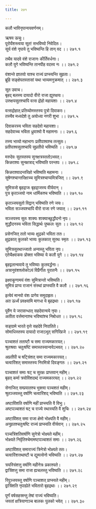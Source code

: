 ```yaml
---
title: २७१

---
```

कलौ भाविनृपान्वयवर्णनम्।  
  
ऋषय ऊचुः।  
पूरोर्वंशस्त्वया सूत! सभविष्यो निवेदितः।  
सूर्य वंशे नृपाये तु भविष्यन्ति हि तान् वद ।। २७१.१  
  
तथैव यादवे वंशे राजानः कीर्तिवर्धनाः।  
कलौ युगे भविष्यन्ति तानपीह वदस्व नः ।। २७१.२  
  
वंशान्ते ज्ञातयो याश्च राज्यं प्राप्स्यन्ति सुव्रताः।  
ब्रूहि सङ्क्षेपतस्तासां यथा भाव्यमनुक्रमात् ।। २७१.३  
  
सूत उवाच।  
बृहद् बलस्य दायादो वीरो राजा ह्युरुक्षयः।  
उरुक्षयसुतश्चापि वत्स द्रोहो महायशाः ।। २७१.४  
  
वत्सद्रोहात् प्रतिव्योमस्तस्य पुत्रो दिवाकरः।  
तस्यैव मध्यदेशे तु अयोध्या नगरी शुभा ।। २७१.५  
  
दिवाकरस्य भविता सहदेवो महायशाः।  
सहदेवाच्च भविता ध्रुवाश्वो वै महामनाः ।। २७१.६  
  
तस्य भाव्यो महाभागः प्रतीपाश्वश्च तत्सुतः।  
प्रतीपाश्वसुतश्चापि सुप्रतीपो भविष्यति ।। २७१.७  
  
मरुदेवः सुतस्तस्य सुनक्षत्रस्ततोऽभवत्।  
किन्नराश्वः सुनक्षत्राद् भविष्यति परन्तपः ।। २७१.८  
  
किन्नराश्वादन्तरिक्षो भविष्यति महामनाः ।  
सुषेणश्चान्तरिक्षाच्च सुमित्रश्चाप्यमित्रजित् ।। २७१.९  
  
सुमित्रजो बृहद्राजः बृहद्राजस्य वीर्यवान् ।  
पुत्र कृतञ्जयो नाम धार्मिकश्च भविष्यति ।। २७१.१०  
  
कृतञ्जयसुतो विद्वान् भविष्यति रणे जयः।  
भविता सञ्जयश्चापि वीरो राजा रणे जयात् ।। २७१.११  
  
सञ्जयस्य सुतः शाक्यः शाक्याच्छुद्धौदनो नृपः।  
शुद्धौदनस्य भविता सिद्धार्थः पुष्कलः सुतः ।। २७१.१२  
  
प्रसेनजित् ततो भाव्यः क्षुद्रको भविता ततः।  
क्षुद्रकात् कुलको भाव्यः कुलकात् सुरथः स्मृतः ।। २७१.१३  
  
सुमित्रसुरथाज्जातो अन्यस्तु भविता नृपः।  
एतेचैक्ष्वाकवः प्रोक्ता भविष्या ये कलौ युगे ।। २७१.१४  
  
बृहद्वलान्ववाये तु भविष्याः कुलवर्द्धनाः।  
अत्रानुवंशश्लोकोऽयं विप्रैर्गीतः पुरातनैः ।। २७१.१५  
  
इक्ष्वाकूणामयं वंशः सुमित्रान्तो भविष्यति।  
सुमित्रं प्राप्य राजानं संस्थां प्राप्स्यति वै कलौ ।। २७१.१६  
  
इत्येवं मानवो वंशः प्रागेव समुदाहृतः।  
अत ऊर्ध्वं प्रवक्ष्यामि मागधा ये बृहद्रथाः ।। २७१.१७  
  
पूर्वेण ये जरासन्धात् सहदेवान्वये नृपाः।  
अतीता वर्त्तमानाश्च भविष्यांश्च निबोधत ।। २७१.१८  
  
सङ्ग्रामे भारते वृत्ते सहदेवे निपातिते।  
सोमाधिस्तस्य दायादो राजाऽभूत् सगिरिव्रजे ।। २७१.१९  
  
पञ्चाशतं तताष्टौ च समा राज्यमकारयत्।  
श्रुतश्रवाः चतुःषष्टिं समास्तस्यान्वयेऽभवत् ।। २७१.२०  
  
अप्रतीपी च षट्त्रिंशत् समा राज्यमकारयत्।  
चत्वारिंशत् समास्तस्य निरमित्रो दिवङ्गतः ।। २७१.२१  
  
पञ्चाशतं समाः षट् च सुरक्षः प्राप्तवान् महीम्।  
बृहत् कर्मा त्रयोविंशदब्दं राज्यमकारयत् ।। २७१.२२  
  
सेनाजित् सम्प्रयातश्च भुक्त्वा पञ्चशतं महीम्।  
श्रुतञ्जयस्तु वर्षाणि चत्वारिंशद् भविष्यति ।। २७१.२३  
  
अष्टाविंशति वर्षाणि महीं प्राप्स्यति वै विभुः।  
अष्टपञ्चाशतं षट् च राज्ये स्थास्यति वै शुचिः ।। २७१.२४  
  
अष्टाविंशत् समा राजा क्षेमो भोक्ष्यति वै महीम्।  
अनुव्रतश्चतुःषष्टि राज्यं प्राप्स्यति वीर्यवान् ।। २७१.२५  
  
पञ्चत्रिंशतिवर्षाणि सुनेत्रो भोक्ष्यते महीम्।  
भोक्ष्यते निर्वृतिश्चेमामष्टपञ्चाशतं समाः ।। २७१.२६  
  
अष्टाविंशत् समाराज्यं त्रिनेत्रो भोक्ष्यते ततः।  
चत्वारिंशत्तथाष्टौ च द्युमत्सेनो भविष्यति ।। २७१.२७  
  
त्रयस्त्रिंशत्तु वर्षाणि महीनेत्रः प्रकाश्यते।  
द्वात्रिंशत्तु समा राजा ह्यचलस्तु भविष्यति ।। २७१.२८  
  
रिपुञ्जयस्तु वर्षाणि पञ्चाशत् प्राप्स्यते महीम्।  
द्वात्रिंशति नृपाह्येते भवितारो बृहद्रथाः ।। २७१.२९  
  
पूर्णं वर्षसहस्रन्तु तेषां राज्यं भविष्यति।  
जयतां क्षत्रियाणाञ्च बालकः पुलको भवेत् ।। २७१.३०